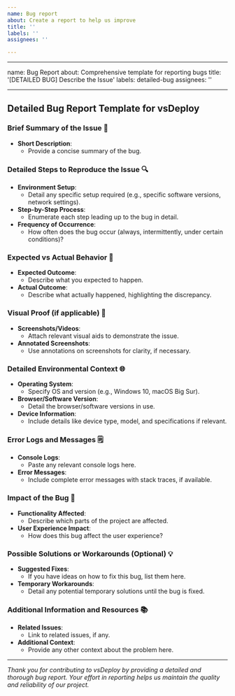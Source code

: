 ```yaml
---
name: Bug report
about: Create a report to help us improve
title: ''
labels: ''
assignees: ''

---
```


---
name: Bug Report
about: Comprehensive template for reporting bugs
title: '[DETAILED BUG] Describe the Issue'
labels: detailed-bug
assignees: ''

---

## Detailed Bug Report Template for vsDeploy

### Brief Summary of the Issue 📝
- **Short Description**:
  - Provide a concise summary of the bug.

### Detailed Steps to Reproduce the Issue 🔍
- **Environment Setup**:
  - Detail any specific setup required (e.g., specific software versions, network settings).
- **Step-by-Step Process**:
  - Enumerate each step leading up to the bug in detail.
- **Frequency of Occurrence**:
  - How often does the bug occur (always, intermittently, under certain conditions)?

### Expected vs Actual Behavior 🎯
- **Expected Outcome**:
  - Describe what you expected to happen.
- **Actual Outcome**:
  - Describe what actually happened, highlighting the discrepancy.

### Visual Proof (if applicable) 📸
- **Screenshots/Videos**:
  - Attach relevant visual aids to demonstrate the issue.
- **Annotated Screenshots**:
  - Use annotations on screenshots for clarity, if necessary.

### Detailed Environmental Context 🌐
- **Operating System**:
  - Specify OS and version (e.g., Windows 10, macOS Big Sur).
- **Browser/Software Version**:
  - Detail the browser/software versions in use.
- **Device Information**:
  - Include details like device type, model, and specifications if relevant.

### Error Logs and Messages 🗒️
- **Console Logs**:
  - Paste any relevant console logs here.
- **Error Messages**:
  - Include complete error messages with stack traces, if available.

### Impact of the Bug 🚧
- **Functionality Affected**:
  - Describe which parts of the project are affected.
- **User Experience Impact**:
  - How does this bug affect the user experience?

### Possible Solutions or Workarounds (Optional) 💡
- **Suggested Fixes**:
  - If you have ideas on how to fix this bug, list them here.
- **Temporary Workarounds**:
  - Detail any potential temporary solutions until the bug is fixed.

### Additional Information and Resources 📚
- **Related Issues**:
  - Link to related issues, if any.
- **Additional Context**:
  - Provide any other context about the problem here.

---

*Thank you for contributing to vsDeploy by providing a detailed and thorough bug report. Your effort in reporting helps us maintain the quality and reliability of our project.*
